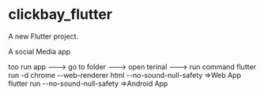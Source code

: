 # clickbay_flutter

A new Flutter project.

A social Media app

too run app
---> go to folder 
---> open terinal 
---> run command
flutter run -d chrome --web-renderer html --no-sound-null-safety =>Web App
flutter run --no-sound-null-safety =>Android App


